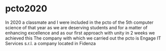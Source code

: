 # pcto2020
In 2020 a classmate and I were included in the pcto of the 5th computer science of that year as we are deserving students and for a matter of enhancing excellence and as our first approach with unity in 2 weeks we achieved this
The company with which we carried out the pcto is Engage IT Services s.r.l. a company located in Fidenza
